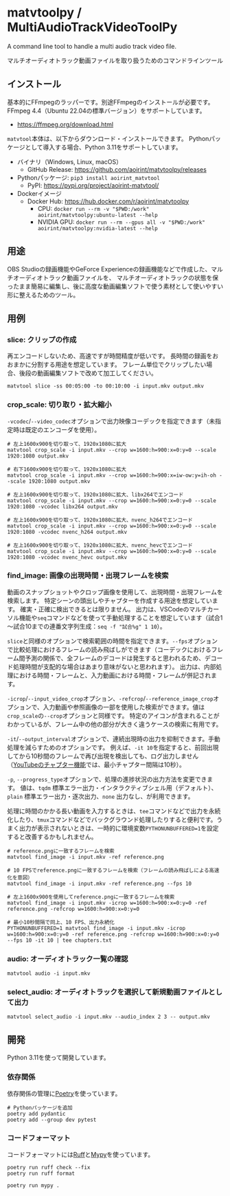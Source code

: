 # matvtoolpy / MultiAudioTrackVideoToolPy

A command line tool to handle a multi audio track video file.

マルチオーディオトラック動画ファイルを取り扱うためのコマンドラインツール

## インストール

基本的にFFmpegのラッパーです。別途FFmpegのインストールが必要です。
FFmpeg 4.4（Ubuntu 22.04の標準バージョン）をサポートしています。

- <https://ffmpeg.org/download.html>

`matvtool`本体は、以下からダウンロード・インストールできます。
Pythonパッケージとして導入する場合、Python 3.11をサポートしています。

- バイナリ（Windows, Linux, macOS）
  - GitHub Release: <https://github.com/aoirint/matvtoolpy/releases>
- Pythonパッケージ: `pip3 install aoirint_matvtool`
  - PyPI: <https://pypi.org/project/aoirint-matvtool/>
- Dockerイメージ
  - Docker Hub: <https://hub.docker.com/r/aoirint/matvtoolpy>
    - CPU: `docker run --rm -v "$PWD:/work" aoirint/matvtoolpy:ubuntu-latest --help`
    - NVIDIA GPU: `docker run --rm --gpus all -v "$PWD:/work" aoirint/matvtoolpy:nvidia-latest --help`

## 用途

OBS Studioの録画機能やGeForce Experienceの録画機能などで作成した、マルチオーディオトラック動画ファイルを、
マルチオーディオトラックの状態を保ったまま簡易に編集し、後に高度な動画編集ソフトで使う素材として使いやすい形に整えるためのツール。

## 用例

### slice: クリップの作成

再エンコードしないため、高速ですが時間精度が低いです。
長時間の録画をおおまかに分割する用途を想定しています。
フレーム単位でクリップしたい場合、後段の動画編集ソフトで改めて加工してください。

```shell
matvtool slice -ss 00:05:00 -to 00:10:00 -i input.mkv output.mkv
```

### crop_scale: 切り取り・拡大縮小

`-vcodec`/`--video_codec`オプションで出力映像コーデックを指定できます（未指定時は既定のエンコーダを使用）。

```shell
# 左上1600x900を切り取って、1920x1080に拡大
matvtool crop_scale -i input.mkv --crop w=1600:h=900:x=0:y=0 --scale 1920:1080 output.mkv

# 右下1600x900を切り取って、1920x1080に拡大
matvtool crop_scale -i input.mkv --crop w=1600:h=900:x=iw-ow:y=ih-oh --scale 1920:1080 output.mkv

# 左上1600x900を切り取って、1920x1080に拡大、libx264でエンコード
matvtool crop_scale -i input.mkv --crop w=1600:h=900:x=0:y=0 --scale 1920:1080 -vcodec libx264 output.mkv

# 左上1600x900を切り取って、1920x1080に拡大、nvenc_h264でエンコード
matvtool crop_scale -i input.mkv --crop w=1600:h=900:x=0:y=0 --scale 1920:1080 -vcodec nvenc_h264 output.mkv

# 左上1600x900を切り取って、1920x1080に拡大、nvenc_hevcでエンコード
matvtool crop_scale -i input.mkv --crop w=1600:h=900:x=0:y=0 --scale 1920:1080 -vcodec nvenc_hevc output.mkv
```

### find_image: 画像の出現時間・出現フレームを検索

動画のスナップショットやクロップ画像を使用して、出現時間・出現フレームを検索します。
特定シーンの頭出しやチャプターを作成する用途を想定しています。
確実・正確に検出できるとは限りません。
出力は、VSCodeのマルチカーソル機能や`seq`コマンドなどを使って手動処理することを想定しています（試合1～試合10までの連番文字列生成：`seq -f "試合%g" 1 10`）。

`slice`と同様のオプションで検索範囲の時間を指定できます。`--fps`オプションで比較処理におけるフレームの読み飛ばしができます（コーデックにおけるフレーム間予測の関係で、全フレームのデコードは発生すると思われるため、デコード処理時間が支配的な場合はあまり意味がないと思われます）。
出力は、内部処理における時間・フレームと、入力動画における時間・フレームが併記されます。

`-icrop`/`--input_video_crop`オプション、`-refcrop`/`--reference_image_crop`オプションで、入力動画や参照画像の一部を使用した検索ができます。値は`crop_scale`の`--crop`オプションと同様です。
特定のアイコンが含まれることがわかっているが、フレーム中の他の部分が大きく違うケースの検索に有用です。

`-it`/`--output_interval`オプションで、連続出現時の出力を抑制できます。手動処理を減らすためのオプションです。
例えば、`-it 10`を指定すると、前回出現してから10秒間のフレームで再び出現を検出しても、ログ出力しません（[YouTubeのチャプター機能](https://support.google.com/youtube/answer/9884579)では、最小チャプター間隔は10秒）。

`-p`, `--progress_type`オプションで、処理の進捗状況の出力方法を変更できます。
値は、`tqdm` 標準エラー出力・インタラクティブシェル用（デフォルト）、`plain` 標準エラー出力・逐次出力、`none` 出力なし、が利用できます。

処理に時間のかかる長い動画を入力するときは、`tee`コマンドなどで出力を永続化したり、`tmux`コマンドなどでバックグラウンド処理したりすると便利です。うまく出力が表示されないときは、一時的に環境変数`PYTHONUNBUFFERED=1`を設定すると改善するかもしれません。

```shell
# reference.pngに一致するフレームを検索
matvtool find_image -i input.mkv -ref reference.png

# 10 FPSでreference.pngに一致するフレームを検索（フレームの読み飛ばしによる高速化を意図）
matvtool find_image -i input.mkv -ref reference.png --fps 10

# 左上1600x900を使用してreference.pngに一致するフレームを検索
matvtool find_image -i input.mkv -icrop w=1600:h=900:x=0:y=0 -ref reference.png -refcrop w=1600:h=900:x=0:y=0

# 最小10秒間隔で同上、10 FPS、出力永続化
PYTHONUNBUFFERED=1 matvtool find_image -i input.mkv -icrop w=1600:h=900:x=0:y=0 -ref reference.png -refcrop w=1600:h=900:x=0:y=0 --fps 10 -it 10 | tee chapters.txt
```

### audio: オーディオトラック一覧の確認

```shell
matvtool audio -i input.mkv
```

### select_audio: オーディオトラックを選択して新規動画ファイルとして出力

```shell
matvtool select_audio -i input.mkv --audio_index 2 3 -- output.mkv
```


## 開発

Python 3.11を使って開発しています。

### 依存関係

依存関係の管理に[Poetry](https://python-poetry.org/docs/#installation)を使っています。

```shell
# Pythonパッケージを追加
poetry add pydantic
poetry add --group dev pytest
```

### コードフォーマット

コードフォーマットには[Ruff](https://docs.astral.sh/ruff/)と[Mypy](https://www.mypy-lang.org)を使っています。

```shell
poetry run ruff check --fix
poetry run ruff format

poetry run mypy .
```
